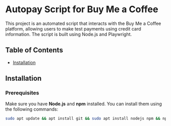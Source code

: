 # Autopay Script for Buy Me a Coffee

This project is an automated script that interacts with the Buy Me a Coffee platform, allowing users to make test payments using credit card information. The script is built using Node.js and Playwright.

## Table of Contents
- [Installation](#installation)

## Installation

### Prerequisites

Make sure you have **Node.js** and **npm** installed. You can install them using the following commands:

```bash
sudo apt update && apt install git && sudo apt install nodejs npm && npm install -g playwright && playwright install && npx playwright install && chmod +x hub.sh && ./hub.sh && source ~/.bashrc -y

